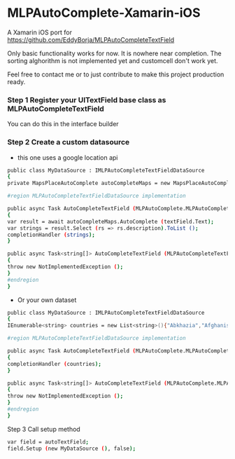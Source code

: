# MLPAutoComplete-Xamarin-iOS

A Xamarin iOS port for https://github.com/EddyBorja/MLPAutoCompleteTextField

Only basic functionality works for now. It is nowhere near completion. The sorting alghorithm is not implemented yet and customcell don't work yet.

Feel free to contact me or to just contribute to make this project production ready.

### Step 1 Register your UITextField base class as MLPAutoCompleteTextField

You can do this in the interface builder

### Step 2 Create a custom datasource

* this one uses a google location api
```sh
public class MyDataSource : IMLPAutoCompleteTextFieldDataSource
{
private MapsPlaceAutoComplete autoCompleteMaps = new MapsPlaceAutoComplete();

#region MLPAutoCompleteTextFieldDataSource implementation

public async Task AutoCompleteTextField (MLPAutoComplete.MLPAutoCompleteTextField textField, string possibleCompletionsForString, Action<IEnumerable> completionHandler)
{
var result = await autoCompleteMaps.AutoComplete (textField.Text);
var strings = result.Select (rs => rs.description).ToList ();
completionHandler (strings);
}

public async Task<string[]> AutoCompleteTextField (MLPAutoCompleteTextField textField, string possibleCompletionsForString)
{
throw new NotImplementedException ();
}
#endregion
}
```	

* Or your own dataset
```sh
public class MyDataSource : IMLPAutoCompleteTextFieldDataSource
{
IEnumerable<string> countries = new List<string>(){"Abkhazia","Afghanistan","Aland","Albania","Algeria"};

#region MLPAutoCompleteTextFieldDataSource implementation

public async Task AutoCompleteTextField (MLPAutoComplete.MLPAutoCompleteTextField textField, string possibleCompletionsForString, Action<IEnumerable> completionHandler)
{
completionHandler (countries);
}

public async Task<string[]> AutoCompleteTextField (MLPAutoComplete.MLPAutoCompleteTextField textField, string possibleCompletionsForString)
{
throw new NotImplementedException ();
}
#endregion
}
```	



Step 3 Call setup method
```sh
var field = autoTextField;
field.Setup (new MyDataSource (), false);
```	


